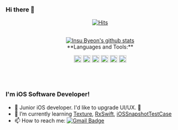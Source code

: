 ### Hi there 👋

<div align=center>

[![Hits](https://hits.seeyoufarm.com/api/count/incr/badge.svg?url=https%3A%2F%2Fgithub.com%2Fchorim)](https://hits.seeyoufarm.com) 

<br />
<a href="https://github.com/anuraghazra/github-readme-stats">
  <img align="center" src="https://github-readme-stats.vercel.app/api?username=chorim&show_icons=true&theme=radical&line_height=27" alt="Insu Byeon's github stats" />
</a>
<br />
**Languages and Tools:**  

<code><img height="20" src="https://user-images.githubusercontent.com/11539551/116581543-665fd880-a94f-11eb-848a-d45b1235ae24.png"></code>
<code><img height="20" src="https://user-images.githubusercontent.com/11539551/116581367-39132a80-a94f-11eb-9518-c32125e1b26d.png"></code>
<code><img height="20" src="https://user-images.githubusercontent.com/11539551/116581638-7e375c80-a94f-11eb-9c61-59a3d52f65c3.png"></code>
<code><img height="20" src="https://user-images.githubusercontent.com/11539551/116581862-ba6abd00-a94f-11eb-9c28-2f1394ca799d.png"></code>
<code><img height="20" src="https://user-images.githubusercontent.com/11539551/116582095-f1d96980-a94f-11eb-850c-51baf97867ea.png"></code>
<code><img height="20" src="https://user-images.githubusercontent.com/11539551/116582169-0b7ab100-a950-11eb-84b1-9d2ceecf8e74.png"></code>


<br />
<br />

</div>

### I'm iOS Software Developer! 
- 👀 Junior iOS developer. I'd like to upgrade UI/UX. 💪
- 🌱 I’m currently learning [Texture](https://github.com/TextureGroup/Texture), [RxSwift](https://github.com/ReactiveX/RxSwift), [iOSSnapshotTestCase](https://github.com/uber/ios-snapshot-test-case)
- 📫 How to reach me: [![Gmail Badge](https://img.shields.io/badge/Gmail-d14836?style=flat-square&logo=Gmail&logoColor=white&link=mailto:me@byeon.is)](mailto:me@byeon.is)
